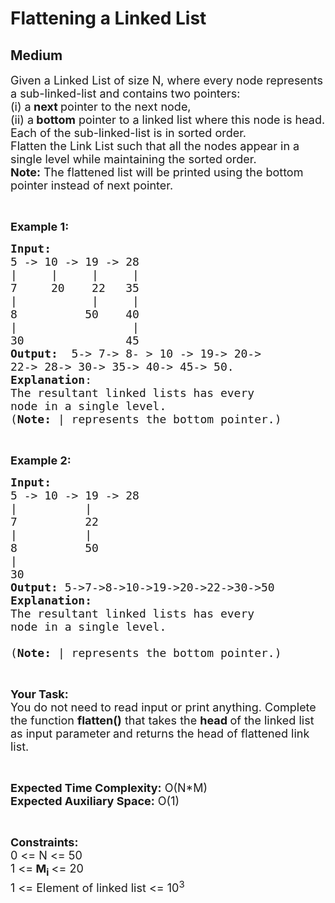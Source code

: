 # Flattening a Linked List
## Medium 
<div class="problem-statement" style="user-select: auto;">
                <p style="user-select: auto;"></p><p style="user-select: auto;"><span style="font-size: 18px; user-select: auto;">Given a Linked List of size N, where every node represents a sub-linked-list and contains two pointers:<br style="user-select: auto;">
(i) a<strong style="user-select: auto;"> next </strong>pointer to the next node,<br style="user-select: auto;">
(ii) a<strong style="user-select: auto;">&nbsp;bottom</strong>&nbsp;pointer&nbsp;to a linked list where this node is head.<br style="user-select: auto;">
Each of the&nbsp;sub-linked-list is in sorted order.<br style="user-select: auto;">
Flatten the Link List such that all the nodes appear in a single level while maintaining the sorted order.&nbsp;</span><br style="user-select: auto;">
<span style="font-size: 18px; user-select: auto;"><strong style="user-select: auto;">Note:</strong> The flattened list will be printed using the bottom pointer instead of next pointer.</span></p>

<p style="user-select: auto;">&nbsp;</p>

<p style="user-select: auto;"><span style="font-size: 18px; user-select: auto;"><strong style="user-select: auto;">Example 1:</strong></span></p>

<pre style="user-select: auto;"><span style="font-size: 18px; user-select: auto;"><strong style="user-select: auto;">Input:
</strong>5 -&gt; 10 -&gt; 19 -&gt; 28
|     |     |     | 
7     20    22   35
|           |     | 
8          50    40
|                 | 
30               45<strong style="user-select: auto;">
Output: </strong>&nbsp;5-&gt; 7-&gt; 8- &gt; 10 -&gt; 19-&gt; 20-&gt;
22-&gt; 28-&gt; 30-&gt; 35-&gt; 40-&gt; 45-&gt; 50.
<strong style="user-select: auto;">Explanation</strong>:
The resultant linked lists has every 
node in a single level.<strong style="user-select: auto;">
</strong>(<strong style="user-select: auto;">Note: </strong>| represents the bottom pointer.)</span>
</pre>

<p style="user-select: auto;">&nbsp;</p>

<p style="user-select: auto;"><span style="font-size: 18px; user-select: auto;"><strong style="user-select: auto;">Example 2:</strong></span></p>

<pre style="user-select: auto;"><span style="font-size: 18px; user-select: auto;"><strong style="user-select: auto;">Input:</strong>
5 -&gt; 10 -&gt; 19 -&gt; 28
|          |                
7          22   
|          |                 
8          50 
|                           
30              
<strong style="user-select: auto;">Output:</strong> 5-&gt;7-&gt;8-&gt;10-&gt;19-&gt;20-&gt;22-&gt;30-&gt;50
<strong style="user-select: auto;">Explanation:</strong>
The resultant linked lists has every
node in a single level.

(<strong style="user-select: auto;">Note: </strong>| represents the bottom pointer.)</span></pre>

<p style="user-select: auto;">&nbsp;</p>

<p style="user-select: auto;"><span style="font-size: 18px; user-select: auto;"><strong style="user-select: auto;">Your Task:</strong><br style="user-select: auto;">
You do not need to read input or print anything. Complete the function <strong style="user-select: auto;">flatten()</strong></span><span style="font-size: 18px; user-select: auto;"> that takes the&nbsp;<strong style="user-select: auto;">head </strong>of the linked list as input&nbsp;parameter<strong style="user-select: auto;"> </strong>and returns the head of flattened link list.</span></p>

<p style="user-select: auto;">&nbsp;</p>

<p style="user-select: auto;"><span style="font-size: 18px; user-select: auto;"><strong style="user-select: auto;">Expected Time Complexity:</strong>&nbsp;O(N*M)<br style="user-select: auto;">
<strong style="user-select: auto;">Expected Auxiliary Space:</strong>&nbsp;O(1)</span></p>

<p style="user-select: auto;">&nbsp;</p>

<p style="user-select: auto;"><span style="font-size: 18px; user-select: auto;"><strong style="user-select: auto;">Constraints:</strong></span><br style="user-select: auto;">
<span style="font-size: 18px; user-select: auto;">0 &lt;= N &lt;= 50<br style="user-select: auto;">
1 &lt;=<strong style="user-select: auto;"> M<sub style="user-select: auto;">i</sub> </strong>&lt;= 20<br style="user-select: auto;">
1 &lt;= Element of linked list &lt;= 10<sup style="user-select: auto;">3</sup></span></p>
 <p style="user-select: auto;"></p>
            </div>